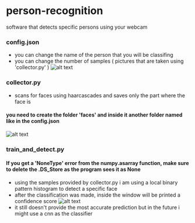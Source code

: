 # person-recognition
software that detects specific persons using your webcam
### config.json
- you can change the name of the person that you will be classifing
- you can change the number of samples ( pictures that are taken using 'collector.py' )
![alt text](https://imgur.com/YOVHkXz)
### collector.py
- scans for faces using haarcascades and saves only the part where the face is
#### you need to create the folder 'faces' and inside it another folder named like in the config.json
![alt text](https://imgur.com/AjJgH0c)
### train_and_detect.py
#### If you get a 'NoneType' error from the numpy.asarray function, make sure to delete the .DS_Store as the program sees it as None
- using the samples provided by collector.py i am using a local binary pattern histogram to detect a specific face
- after the classification was made, inside the window will be printed a confidence score
![alt text](https://imgur.com/N9mgKVT)
- it still doesn't provide the most accurate prediction but in the future i might use a cnn as the classifier
